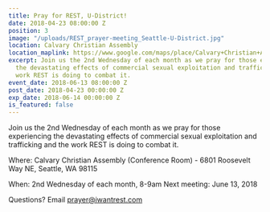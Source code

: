 ```yaml
---
title: Pray for REST, U-District!
date: 2018-04-23 08:00:00 Z
position: 3
image: "/uploads/REST_prayer-meeting_Seattle-U-District.jpg"
location: Calvary Christian Assembly
location_maplink: https://www.google.com/maps/place/Calvary+Christian+Assembly/@47.6783936,-122.3216158,17z/data=!3m1!4b1!4m5!3m4!1s0x5490146e00915ef7:0x481a216b43228bb8!8m2!3d47.67839!4d-122.3194271
excerpt: Join us the 2nd Wednesday of each month as we pray for those experiencing
  the devastating effects of commercial sexual exploitation and trafficking and the
  work REST is doing to combat it.
event_date: 2018-06-13 08:00:00 Z
post_date: 2018-04-23 00:00:00 Z
exp_date: 2018-06-14 00:00:00 Z
is_featured: false
---
```


Join us the 2nd Wednesday of each month as we pray for those experiencing the devastating effects of commercial sexual exploitation and trafficking and the work REST is doing to combat it.

Where: Calvary Christian Assembly (Conference Room) - 6801 Roosevelt Way NE, Seattle, WA 98115

When: 2nd Wednesday of each month, 8-9am
Next meeting: June 13, 2018

Questions? Email [prayer@iwantrest.com](mailto:prayer@iwantrest.com)
